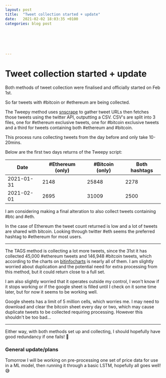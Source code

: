 ```yaml
---
layout: post
title:  "Tweet collection started + update"
date:   2021-02-02 18:03:35 +0100
categories: blog post






---
```


# Tweet collection started + update

Both methods of tweet collection were finalised and officially started on Feb 1st.

So far tweets with #bitcoin or #ethereum are being collected.

The Tweepy method uses [snscrape](https://github.com/JustAnotherArchivist/snscrape) to gather tweet URLs then fetches those tweets using the twitter API, outputting a CSV. CSV's are split into 3 files, one for #ethereum exclusive tweets, one for #bitcoin exclusive tweets and a third for tweets containing both #ethereum and #bitcoin.

This process runs collecting tweets from the day before and only take 10-20mins.

Below are the first two days returns of the Tweepy script:

| Date       | #Ethereum (only) | #Bitcoin (only) | Both hashtags |
| ---------- | ---------------- | --------------- | ------------- |
| 2021-01-31 | 2148             | 25848           | 2278          |
| 2021-02-01 | 2695             | 31009           | 2500          |

I am considering making a final alteration to also collect tweets containing #btc and #eth.

In the case of Ethereum the tweet count returned is low and a lot of tweets are shared with bitcoin. Looking through twitter #eth seems the preferred hashtag to #ethereum for most users.

---

The TAGS method is collecting a lot more tweets, since the 31st it has collected 45,000 #ethereum tweets and 146,948 #bitcoin tweets, which according to the charts on [bitinfocharts](https://bitinfocharts.com/comparison/tweets-btc-eth.html#3m) is nearly all of them. I am slightly worried about duplication and the potential need for extra processing from this method, but it could return close to a full set. 

I am also slightly worried that it operates outside my control, I won't know if it stops working or if the google sheet is filled until I check on it some time later, but for now it seems to be working well. 

Google sheets has a limit of 5 million cells, which worries me. I may need to download and clear the bitcoin sheet every day or two, which may cause duplicate tweets to be collected requiring processing. However this shouldn't be too bad...

---

Either way, with both methods set up and collecting, I should hopefully have good redundancy if one fails! 🎉

### General update/plans

Tomorrow I will be working on pre-processing one set of price data for use in a ML model, then running it through a basic LSTM, hopefully all goes well! 😅





